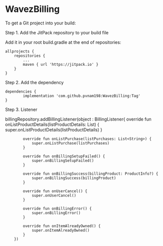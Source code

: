 # WavezBilling

To get a Git project into your build:

Step 1. Add the JitPack repository to your build file

Add it in your root build.gradle at the end of repositories:

	allprojects {
		repositories {
			...
			maven { url 'https://jitpack.io' }
		}
	}
  
Step 2. Add the dependency

	dependencies {
	        implementation 'com.github.pvnam198:WavezBilling:Tag'
	}


Step 3. Listener

billingRepository.addBillingListener(object : BillingListener{
            override fun onListProductDetails(listProductDetails: List<ProductInfo>) {
                super.onListProductDetails(listProductDetails)
            }

            override fun onListPurchase(listPurchases: List<String>) {
                super.onListPurchase(listPurchases)
            }

            override fun onBillingSetupFailed() {
                super.onBillingSetupFailed()
            }

            override fun onBillingSuccess(billingProduct: ProductInfo?) {
                super.onBillingSuccess(billingProduct)
            }

            override fun onUserCancel() {
                super.onUserCancel()
            }

            override fun onBillingError() {
                super.onBillingError()
            }

            override fun onItemAlreadyOwned() {
                super.onItemAlreadyOwned()
            }
        })
